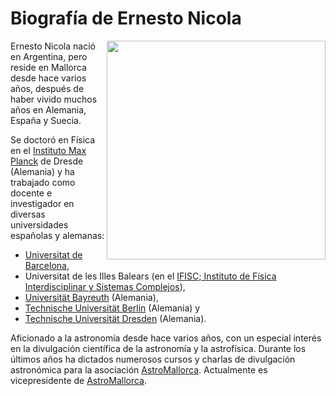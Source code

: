 # Biografía de Ernesto Nicola
<img src="https://e-nicola.github.io/Sun/IMG/ernesto_nicola.jpg" width=350 align=right>

Ernesto Nicola nació en Argentina, pero reside en Mallorca desde hace varios años, después de haber vivido muchos años en Alemania, España y Suecia.

Se doctoró en Física en el [Instituto Max Planck][MPIPKS] de Dresde (Alemania) y ha trabajado como docente e investigador en diversas universidades españolas y alemanas: 
* [Universitat de Barcelona][UB],  
* Universitat de les Illes Balears (en el [IFISC; Instituto de Física Interdisciplinar y Sistemas Complejos][IFISC]), 
* [Universität Bayreuth][UBay] (Alemania), 
* [Technische Universität Berlin][TUB] (Alemania) y 
* [Technische Universität Dresden][TUD] (Alemania).

Aficionado a la astronomía desde hace varios años, con un especial interés en la divulgación científica de la astronomía y la astrofísica. Durante los últimos años ha dictados numerosos cursos y charlas de divulgación astronómica para la asociación [AstroMallorca][AM].  Actualmente es vicepresidente de [AstroMallorca][AM]. 

[MPIPKS]:https://www.pks.mpg.de/
[UB]:https://www.ub.edu/portal/web/fisica
[IFISC]:https://ifisc.uib-csic.es/es/
[UBay]:https://www.physik.uni-bayreuth.de/en/
[TUB]:https://www.physics.tu-berlin.de/
[TUD]:https://tu-dresden.de/mn/physik
[AM]:https://astromallorca.wordpress.com/
